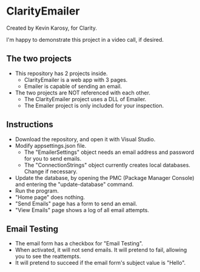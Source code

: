 # ClarityEmailer
Created by Kevin Karosy, for Clarity.

I'm happy to demonstrate this project in a video call, if desired.

## The two projects
- This repository has 2 projects inside.
  - ClarityEmailer is a web app with 3 pages.
  - Emailer is capable of sending an email.
- The two projects are NOT referenced with each other.
  - The ClarityEmailer project uses a DLL of Emailer.
  - The Emailer project is only included for your inspection.
  
## Instructions
- Download the repository, and open it with Visual Studio.
- Modify appsettings.json file.
  - The "EmailerSettings" object needs an email address and password for you to send emails.
  - The "ConnectionStrings" object currently creates local databases. Change if necessary.
- Update the database, by opening the PMC (Package Manager Console) and entering the "update-database" command.
- Run the program.
- "Home page" does nothing.
- "Send Emails" page has a form to send an email.
- "View Emails" page shows a log of all email attempts.

## Email Testing
- The email form has a checkbox for "Email Testing".
- When activated, it will not send emails. It will pretend to fail, allowing you to see the reattempts.
- It will pretend to succeed if the email form's subject value is "Hello".
